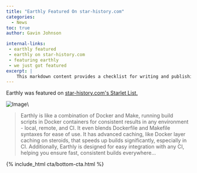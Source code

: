 ```yaml
---
title: "Earthly Featured On star-history.com"
categories:
  - News
toc: true
author: Gavin Johnson

internal-links:
 - earthly featured
 - earthly on star-history.com
 - featuring earthly
 - we just got featured
excerpt: |
    This markdown content provides a checklist for writing and publishing an article, including steps such as outlining, drafting, proofreading, creating a header image, and adding internal links. It also includes a checklist for optimizing an article for external publication, including adding an author page, optimizing images, and incorporating external links.
---
```


Earthly was featured on [star-history.com's Starlet List.](https://star-history.com/blog/earthly)

![Image]({{site.images}}{{page.slug}}/img.png)\

<blockquote>
Earthly is like a combination of Docker and Make, running build scripts in Docker containers for consistent results in any environment - local, remote, and CI. It even blends Dockerfile and Makefile syntaxes for ease of use. It has advanced caching, like Docker layer caching on steroids, that speeds up builds significantly, especially in CI. Additionally, Earthly is designed for easy integration with any CI, helping you ensure fast, consistent builds everywhere…
</blockquote>

{% include_html cta/bottom-cta.html %}
